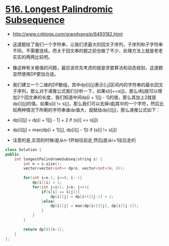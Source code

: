 # [516. Longest Palindromic Subsequence](https://leetcode.com/problems/longest-palindromic-subsequence/)
* http://www.cnblogs.com/grandyang/p/6493182.html
* 这道题给了我们一个字符串，让我们求最大的回文子序列，子序列和子字符串不同，不需要连续。而关于回文串的题之前也做了不少，处理方法上就是老老实实的两两比较吧。
* 像这种有关极值的问题，最应该优先考虑的就是贪婪算法和动态规划，这道题显然使用DP更加合适。
* 我们建立一个二维的DP数组，其中dp[i][j]表示[i,j]区间内的字符串的最长回文子序列，那么对于递推公式我们分析一下，如果s[i]==s[j]，那么i和j就可以增加2个回文串的长度，我们知道中间dp[i + 1][j - 1]的值，那么其加上2就是dp[i][j]的值。如果s[i] != s[j]，那么我们可以去掉i或j其中的一个字符，然后比较两种情况下所剩的字符串谁dp值大，就赋给dp[i][j]，那么递推公式如下：

* dp[i][j] =  dp[i + 1][j - 1] + 2                       if (s[i] == s[j])
* dp[i][j] =  max(dp[i + 1][j], dp[i][j - 1])        if (s[i] != s[j])

* 注意的是,实现的时候i是从n-1开始往前走,然后j是从i+1往后走的

```c++
class Solution {
public:
    int longestPalindromeSubseq(string s) {
        int n = s.size();
        vector<vector<int>> dp(n, vector<int>(n, 0));
        
        for(int i=n-1; i>=0; i--){
            dp[i][i] = 1;
            for(int j=i+1; j<n; j++){
                if(s[i] == s[j]){
                    dp[i][j] = dp[i+1][j-1] + 2;
                }else{
                    dp[i][j] = max(dp[i+1][j], dp[i][j-1]);
                }
            }
        }
        
        return dp[0][n-1];
    }
};

```

